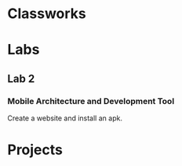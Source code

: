 # Classworks

# Labs

## Lab 2

### Mobile Architecture and Development Tool

Create a website and install an apk.

# Projects
